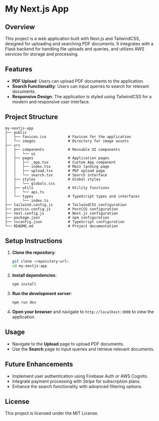 # My Next.js App

## Overview
This project is a web application built with Next.js and TailwindCSS, designed for uploading and searching PDF documents. It integrates with a Flask backend for handling file uploads and queries, and utilizes AWS services for storage and processing.

## Features
- **PDF Upload**: Users can upload PDF documents to the application.
- **Search Functionality**: Users can input queries to search for relevant documents.
- **Responsive Design**: The application is styled using TailwindCSS for a modern and responsive user interface.

## Project Structure
```
my-nextjs-app
├── public
│   ├── favicon.ico          # Favicon for the application
│   └── images               # Directory for image assets
├── src
│   ├── components           # Reusable UI components
│   │   └── ui
│   ├── pages                # Application pages
│   │   ├── _app.tsx         # Custom App component
│   │   ├── index.tsx        # Main landing page
│   │   ├── upload.tsx       # PDF upload page
│   │   └── search.tsx       # Search interface
│   ├── styles               # Global styles
│   │   └── globals.css
│   ├── utils                # Utility functions
│   │   └── api.ts
│   └── types                # TypeScript types and interfaces
│       └── index.ts
├── tailwind.config.js       # TailwindCSS configuration
├── postcss.config.js        # PostCSS configuration
├── next.config.js           # Next.js configuration
├── package.json             # npm configuration
├── tsconfig.json            # TypeScript configuration
└── README.md                # Project documentation
```

## Setup Instructions
1. **Clone the repository**:
   ```bash
   git clone <repository-url>
   cd my-nextjs-app
   ```

2. **Install dependencies**:
   ```bash
   npm install
   ```

3. **Run the development server**:
   ```bash
   npm run dev
   ```

4. **Open your browser** and navigate to `http://localhost:3000` to view the application.

## Usage
- Navigate to the **Upload** page to upload PDF documents.
- Use the **Search** page to input queries and retrieve relevant documents.

## Future Enhancements
- Implement user authentication using Firebase Auth or AWS Cognito.
- Integrate payment processing with Stripe for subscription plans.
- Enhance the search functionality with advanced filtering options.

## License
This project is licensed under the MIT License.